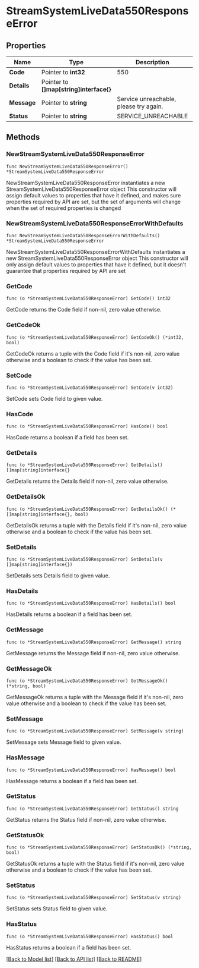 # StreamSystemLiveData550ResponseError

## Properties

Name | Type | Description | Notes
------------ | ------------- | ------------- | -------------
**Code** | Pointer to **int32** | 550 | [optional] 
**Details** | Pointer to **[]map[string]interface{}** |  | [optional] 
**Message** | Pointer to **string** | Service unreachable, please try again. | [optional] 
**Status** | Pointer to **string** | SERVICE_UNREACHABLE | [optional] 

## Methods

### NewStreamSystemLiveData550ResponseError

`func NewStreamSystemLiveData550ResponseError() *StreamSystemLiveData550ResponseError`

NewStreamSystemLiveData550ResponseError instantiates a new StreamSystemLiveData550ResponseError object
This constructor will assign default values to properties that have it defined,
and makes sure properties required by API are set, but the set of arguments
will change when the set of required properties is changed

### NewStreamSystemLiveData550ResponseErrorWithDefaults

`func NewStreamSystemLiveData550ResponseErrorWithDefaults() *StreamSystemLiveData550ResponseError`

NewStreamSystemLiveData550ResponseErrorWithDefaults instantiates a new StreamSystemLiveData550ResponseError object
This constructor will only assign default values to properties that have it defined,
but it doesn't guarantee that properties required by API are set

### GetCode

`func (o *StreamSystemLiveData550ResponseError) GetCode() int32`

GetCode returns the Code field if non-nil, zero value otherwise.

### GetCodeOk

`func (o *StreamSystemLiveData550ResponseError) GetCodeOk() (*int32, bool)`

GetCodeOk returns a tuple with the Code field if it's non-nil, zero value otherwise
and a boolean to check if the value has been set.

### SetCode

`func (o *StreamSystemLiveData550ResponseError) SetCode(v int32)`

SetCode sets Code field to given value.

### HasCode

`func (o *StreamSystemLiveData550ResponseError) HasCode() bool`

HasCode returns a boolean if a field has been set.

### GetDetails

`func (o *StreamSystemLiveData550ResponseError) GetDetails() []map[string]interface{}`

GetDetails returns the Details field if non-nil, zero value otherwise.

### GetDetailsOk

`func (o *StreamSystemLiveData550ResponseError) GetDetailsOk() (*[]map[string]interface{}, bool)`

GetDetailsOk returns a tuple with the Details field if it's non-nil, zero value otherwise
and a boolean to check if the value has been set.

### SetDetails

`func (o *StreamSystemLiveData550ResponseError) SetDetails(v []map[string]interface{})`

SetDetails sets Details field to given value.

### HasDetails

`func (o *StreamSystemLiveData550ResponseError) HasDetails() bool`

HasDetails returns a boolean if a field has been set.

### GetMessage

`func (o *StreamSystemLiveData550ResponseError) GetMessage() string`

GetMessage returns the Message field if non-nil, zero value otherwise.

### GetMessageOk

`func (o *StreamSystemLiveData550ResponseError) GetMessageOk() (*string, bool)`

GetMessageOk returns a tuple with the Message field if it's non-nil, zero value otherwise
and a boolean to check if the value has been set.

### SetMessage

`func (o *StreamSystemLiveData550ResponseError) SetMessage(v string)`

SetMessage sets Message field to given value.

### HasMessage

`func (o *StreamSystemLiveData550ResponseError) HasMessage() bool`

HasMessage returns a boolean if a field has been set.

### GetStatus

`func (o *StreamSystemLiveData550ResponseError) GetStatus() string`

GetStatus returns the Status field if non-nil, zero value otherwise.

### GetStatusOk

`func (o *StreamSystemLiveData550ResponseError) GetStatusOk() (*string, bool)`

GetStatusOk returns a tuple with the Status field if it's non-nil, zero value otherwise
and a boolean to check if the value has been set.

### SetStatus

`func (o *StreamSystemLiveData550ResponseError) SetStatus(v string)`

SetStatus sets Status field to given value.

### HasStatus

`func (o *StreamSystemLiveData550ResponseError) HasStatus() bool`

HasStatus returns a boolean if a field has been set.


[[Back to Model list]](../README.md#documentation-for-models) [[Back to API list]](../README.md#documentation-for-api-endpoints) [[Back to README]](../README.md)


